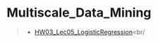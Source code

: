 # Multiscale_Data_Mining
>  - [HW03_Lec05_LogisticRegression](HW03_Lec05_LogisticRegression.html)<br/
